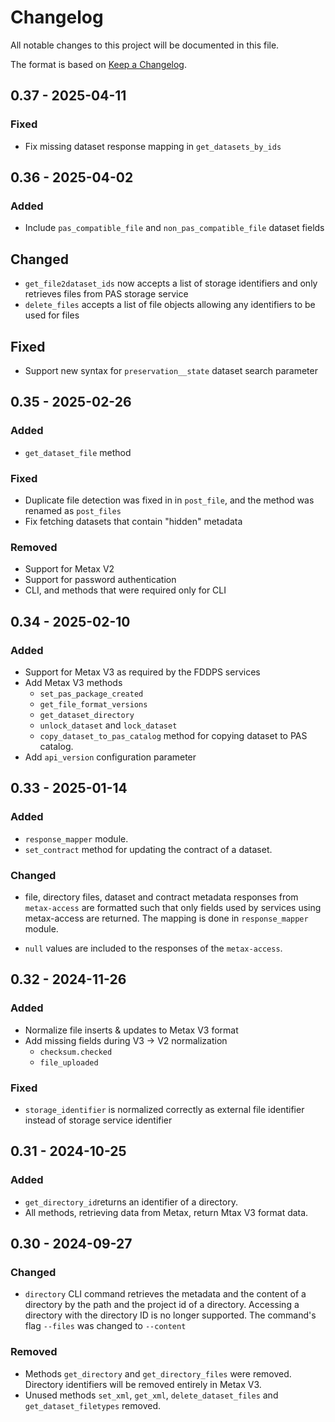 # Changelog

All notable changes to this project will be documented in this file.

The format is based on [Keep a Changelog](https://keepachangelog.com/en/1.1.0/).

## 0.37 - 2025-04-11

### Fixed

- Fix missing dataset response mapping in `get_datasets_by_ids`

## 0.36 - 2025-04-02

### Added

- Include `pas_compatible_file` and `non_pas_compatible_file` dataset fields

## Changed

- `get_file2dataset_ids` now accepts a list of storage identifiers and only retrieves files from PAS storage service
- `delete_files` accepts a list of file objects allowing any identifiers to be used for files

## Fixed

- Support new syntax for `preservation__state` dataset search parameter

## 0.35 - 2025-02-26

### Added

- `get_dataset_file` method

### Fixed

- Duplicate file detection was fixed in in `post_file`, and the method was renamed as `post_files`
- Fix fetching datasets that contain "hidden" metadata

### Removed

- Support for Metax V2
- Support for password authentication
- CLI, and methods that were required only for CLI

## 0.34 - 2025-02-10

### Added

- Support for Metax V3 as required by the FDDPS services
- Add Metax V3 methods
  - `set_pas_package_created`
  - `get_file_format_versions`
  - `get_dataset_directory`
  - `unlock_dataset` and `lock_dataset`
  - `copy_dataset_to_pas_catalog` method for copying dataset to PAS catalog.
- Add `api_version` configuration parameter

## 0.33 - 2025-01-14

### Added

- `response_mapper` module.
- `set_contract` method for updating the contract of a dataset.

### Changed

- file, directory files, dataset and contract metadata responses from `metax-access` are formatted such that only fields used by services using metax-access are returned. The mapping is done in `response_mapper` module.

- `null` values are included to the responses of the `metax-access`.

## 0.32 - 2024-11-26

### Added

- Normalize file inserts & updates to Metax V3 format
- Add missing fields during V3 -> V2 normalization
  - `checksum.checked`
  - `file_uploaded`

### Fixed

- `storage_identifier` is normalized correctly as external file identifier instead of storage service identifier

## 0.31 - 2024-10-25

### Added

- `get_directory_id`returns an identifier of a directory.
- All methods, retrieving data from Metax, return Mtax V3 format data.

## 0.30 - 2024-09-27

### Changed

- `directory` CLI command retrieves the metadata and the content of a directory by the path and the project id of a directory. Accessing a directory with the directory ID is no longer supported. The command's flag `--files` was changed to `--content`

### Removed

- Methods `get_directory` and `get_directory_files` were removed. Directory identifiers will be removed entirely in Metax V3.
- Unused methods `set_xml`, `get_xml`, `delete_dataset_files` and `get_dataset_filetypes` removed.
